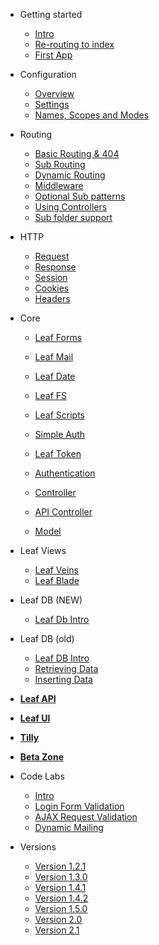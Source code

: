 * Getting started
  * [Intro](v/2.1/intro/)
  * [Re-routing to index](v/2.1/intro/htaccess.md)
  * [First App](v/2.1/intro/first.md)

* Configuration
  * [Overview](v/2.1/config/)
  * [Settings](v/2.1/config/settings.md)
  * [Names, Scopes and Modes](v/2.1/config/nsm.md)

* Routing
  * [Basic Routing & 404](v/2.1/routing/)
  * [Sub Routing](v/2.1/routing/sub-routing.md)
  * [Dynamic Routing](v/2.1/routing/dynamic.md)
  * [Middleware](v/2.1/routing/middleware.md)
  * [Optional Sub patterns](v/2.1/routing/sub-patterns.md)
  * [Using Controllers](v/2.1/routing/controller.md)
  * [Sub folder support](v/2.1/routing/sub-folder.md)

* HTTP
  * [Request](v/2.1/http/request.md)
  * [Response](v/2.1/http/response.md)
  * [Session](v/2.1/http/session.md)
  * [Cookies](v/2.1/http/cookies.md)
  * [Headers](v/2.1/http/headers.md)

* Core
  * [Leaf Forms](v/2.1/core/forms.md)
  * [Leaf Mail](v/2.1/core/mail.md)
  * [Leaf Date](v/2.1/core/date.md)
  * [Leaf FS](v/2.1/core/fs.md)
  * [Leaf Scripts](v/2.1/core/scripts.md)
  
  * [Simple Auth](v/2.1/core/auth.md)
  * [Leaf Token](v/2.1/core/token.md)
  * [Authentication](v/2.1/core/authentication.md)
  
  * [Controller](v/2.1/core/controller.md)
  * [API Controller](v/2.1/core/api-controller.md)
  * [Model](v/2.1/core/model.md)

* Leaf Views
  * [Leaf Veins](v/2.1/views/veins.md)
  * [Leaf Blade](v/2.1/views/blade.md)

* Leaf DB (NEW)
  * [Leaf Db Intro](v/2.1/db/)

* Leaf DB (old)
  * [Leaf DB Intro](v/2.1/database/)
  * [Retrieving Data](v/2.1/database/select)
  * [Inserting Data](v/2.1/database/insert)

* [**Leaf API**](leaf-api/)

* [**Leaf UI**](ui/)

* [**Tilly**](tilly/)

* [**Beta Zone**](v/2.1/beta-zone/)

* Code Labs
  * [Intro](codelabs/)
  * [Login Form Validation](codelabs/v2.x/form-validation/login/)
  * [AJAX Request Validation](codelabs/v2.x/form-validation/ajax/)
  * [Dynamic Mailing](codelabs/v2.x/mail/dynamic-mail-templating/)
  
* Versions
  * [Version 1.2.1](https://leaf-docs.netlify.app/v1.2.1/index.html)
  * [Version 1.3.0](https://leaf-docs.netlify.app/v1.3.0/index.html)
  * [Version 1.4.1](https://leaf-docs.netlify.app/v1.4.1/index.html)
  * [Version 1.4.2](https://leaf-docs.netlify.app/v1.4.2/index.html)
  * [Version 1.5.0](https://leaf-docs.netlify.app/v1.5.0/index.html)
  * [Version 2.0](v/2.0/)
  * [Version 2.1](v/2.1/)
